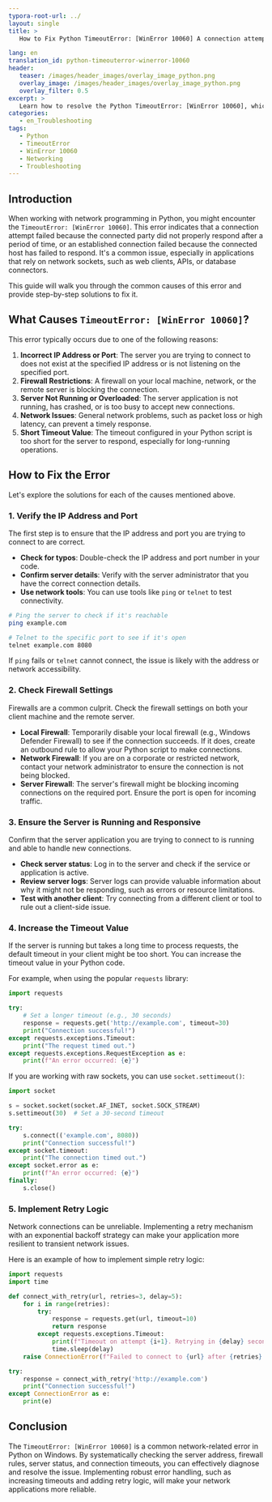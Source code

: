 ```yaml
---
typora-root-url: ../
layout: single
title: >
   How to Fix Python TimeoutError: [WinError 10060] A connection attempt failed

lang: en
translation_id: python-timeouterror-winerror-10060
header:
   teaser: /images/header_images/overlay_image_python.png
   overlay_image: /images/header_images/overlay_image_python.png
   overlay_filter: 0.5
excerpt: >
   Learn how to resolve the Python TimeoutError: [WinError 10060], which occurs when a network connection times out. This guide covers causes like firewalls, incorrect addresses, and server issues, providing clear solutions.
categories:
   - en_Troubleshooting
tags:
   - Python
   - TimeoutError
   - WinError 10060
   - Networking
   - Troubleshooting
---
```


## Introduction

When working with network programming in Python, you might encounter the `TimeoutError: [WinError 10060]`. This error indicates that a connection attempt failed because the connected party did not properly respond after a period of time, or an established connection failed because the connected host has failed to respond. It's a common issue, especially in applications that rely on network sockets, such as web clients, APIs, or database connectors.

This guide will walk you through the common causes of this error and provide step-by-step solutions to fix it.

## What Causes `TimeoutError: [WinError 10060]`?

This error typically occurs due to one of the following reasons:

1.  **Incorrect IP Address or Port**: The server you are trying to connect to does not exist at the specified IP address or is not listening on the specified port.
2.  **Firewall Restrictions**: A firewall on your local machine, network, or the remote server is blocking the connection.
3.  **Server Not Running or Overloaded**: The server application is not running, has crashed, or is too busy to accept new connections.
4.  **Network Issues**: General network problems, such as packet loss or high latency, can prevent a timely response.
5.  **Short Timeout Value**: The timeout configured in your Python script is too short for the server to respond, especially for long-running operations.

## How to Fix the Error

Let's explore the solutions for each of the causes mentioned above.

### 1. Verify the IP Address and Port

The first step is to ensure that the IP address and port you are trying to connect to are correct.

-   **Check for typos**: Double-check the IP address and port number in your code.
-   **Confirm server details**: Verify with the server administrator that you have the correct connection details.
-   **Use network tools**: You can use tools like `ping` or `telnet` to test connectivity.

```bash
# Ping the server to check if it's reachable
ping example.com

# Telnet to the specific port to see if it's open
telnet example.com 8080
```

If `ping` fails or `telnet` cannot connect, the issue is likely with the address or network accessibility.

### 2. Check Firewall Settings

Firewalls are a common culprit. Check the firewall settings on both your client machine and the remote server.

-   **Local Firewall**: Temporarily disable your local firewall (e.g., Windows Defender Firewall) to see if the connection succeeds. If it does, create an outbound rule to allow your Python script to make connections.
-   **Network Firewall**: If you are on a corporate or restricted network, contact your network administrator to ensure the connection is not being blocked.
-   **Server Firewall**: The server's firewall might be blocking incoming connections on the required port. Ensure the port is open for incoming traffic.

### 3. Ensure the Server is Running and Responsive

Confirm that the server application you are trying to connect to is running and able to handle new connections.

-   **Check server status**: Log in to the server and check if the service or application is active.
-   **Review server logs**: Server logs can provide valuable information about why it might not be responding, such as errors or resource limitations.
-   **Test with another client**: Try connecting from a different client or tool to rule out a client-side issue.

### 4. Increase the Timeout Value

If the server is running but takes a long time to process requests, the default timeout in your client might be too short. You can increase the timeout value in your Python code.

For example, when using the popular `requests` library:

```python
import requests

try:
    # Set a longer timeout (e.g., 30 seconds)
    response = requests.get('http://example.com', timeout=30)
    print("Connection successful!")
except requests.exceptions.Timeout:
    print("The request timed out.")
except requests.exceptions.RequestException as e:
    print(f"An error occurred: {e}")
```

If you are working with raw sockets, you can use `socket.settimeout()`:

```python
import socket

s = socket.socket(socket.AF_INET, socket.SOCK_STREAM)
s.settimeout(30)  # Set a 30-second timeout

try:
    s.connect(('example.com', 8080))
    print("Connection successful!")
except socket.timeout:
    print("The connection timed out.")
except socket.error as e:
    print(f"An error occurred: {e}")
finally:
    s.close()
```

### 5. Implement Retry Logic

Network connections can be unreliable. Implementing a retry mechanism with an exponential backoff strategy can make your application more resilient to transient network issues.

Here is an example of how to implement simple retry logic:

```python
import requests
import time

def connect_with_retry(url, retries=3, delay=5):
    for i in range(retries):
        try:
            response = requests.get(url, timeout=10)
            return response
        except requests.exceptions.Timeout:
            print(f"Timeout on attempt {i+1}. Retrying in {delay} seconds...")
            time.sleep(delay)
    raise ConnectionError(f"Failed to connect to {url} after {retries} attempts.")

try:
    response = connect_with_retry('http://example.com')
    print("Connection successful!")
except ConnectionError as e:
    print(e)
```

## Conclusion

The `TimeoutError: [WinError 10060]` is a common network-related error in Python on Windows. By systematically checking the server address, firewall rules, server status, and connection timeouts, you can effectively diagnose and resolve the issue. Implementing robust error handling, such as increasing timeouts and adding retry logic, will make your network applications more reliable.
